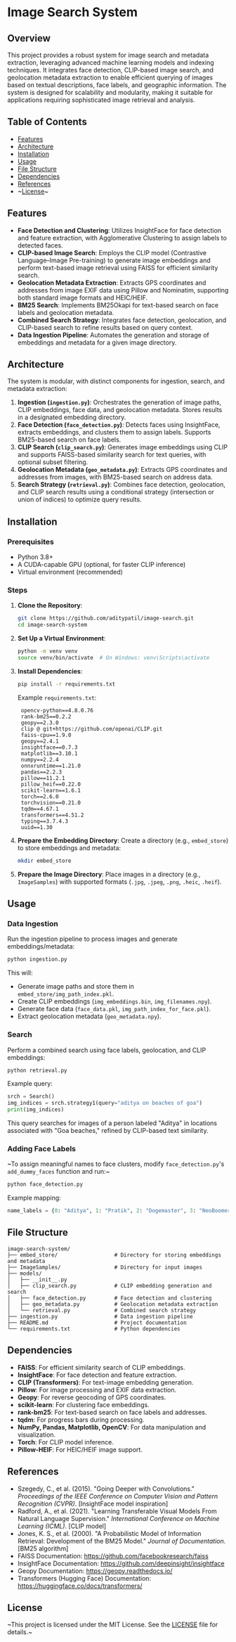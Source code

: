# Image Search System

## Overview

This project provides a robust system for image search and metadata extraction, leveraging advanced machine learning models and indexing techniques. It integrates face detection, CLIP-based image search, and geolocation metadata extraction to enable efficient querying of images based on textual descriptions, face labels, and geographic information. The system is designed for scalability and modularity, making it suitable for applications requiring sophisticated image retrieval and analysis.

## Table of Contents

- [Features](#features)
- [Architecture](#architecture)
- [Installation](#installation)
- [Usage](#usage)
- [File Structure](#file-structure)
- [Dependencies](#dependencies)
- [References](#references)
- ~[License](#license)~

## Features

- **Face Detection and Clustering**: Utilizes InsightFace for face detection and feature extraction, with Agglomerative Clustering to assign labels to detected faces.
- **CLIP-based Image Search**: Employs the CLIP model (Contrastive Language–Image Pre-training) to generate image embeddings and perform text-based image retrieval using FAISS for efficient similarity search.
- **Geolocation Metadata Extraction**: Extracts GPS coordinates and addresses from image EXIF data using Pillow and Nominatim, supporting both standard image formats and HEIC/HEIF.
- **BM25 Search**: Implements BM25Okapi for text-based search on face labels and geolocation metadata.
- **Combined Search Strategy**: Integrates face detection, geolocation, and CLIP-based search to refine results based on query context.
- **Data Ingestion Pipeline**: Automates the generation and storage of embeddings and metadata for a given image directory.

## Architecture

The system is modular, with distinct components for ingestion, search, and metadata extraction:

1. **Ingestion (`ingestion.py`)**: Orchestrates the generation of image paths, CLIP embeddings, face data, and geolocation metadata. Stores results in a designated embedding directory.
2. **Face Detection (`face_detection.py`)**: Detects faces using InsightFace, extracts embeddings, and clusters them to assign labels. Supports BM25-based search on face labels.
3. **CLIP Search (`clip_search.py`)**: Generates image embeddings using CLIP and supports FAISS-based similarity search for text queries, with optional subset filtering.
4. **Geolocation Metadata (`geo_metadata.py`)**: Extracts GPS coordinates and addresses from images, with BM25-based search on address data.
5. **Search Strategy (`retrieval.py`)**: Combines face detection, geolocation, and CLIP search results using a conditional strategy (intersection or union of indices) to optimize query results.

## Installation

### Prerequisites

- Python 3.8+
- A CUDA-capable GPU (optional, for faster CLIP inference)
- Virtual environment (recommended)

### Steps

1. **Clone the Repository**:
   ```bash
   git clone https://github.com/aditypatil/image-search.git
   cd image-search-system
   ```

2. **Set Up a Virtual Environment**:
   ```bash
   python -m venv venv
   source venv/bin/activate  # On Windows: venv\Scripts\activate
   ```

3. **Install Dependencies**:
   ```bash
   pip install -r requirements.txt
   ```

   Example `requirements.txt`:
   ```text
    opencv-python==4.8.0.76
    rank-bm25==0.2.2
    geopy==2.3.0
    clip @ git+https://github.com/openai/CLIP.git
    faiss-cpu==1.9.0
    geopy==2.4.1
    insightface==0.7.3
    matplotlib==3.10.1
    numpy==2.2.4
    onnxruntime==1.21.0
    pandas==2.2.3
    pillow==11.2.1
    pillow_heif==0.22.0
    scikit-learn==1.6.1
    torch==2.6.0
    torchvision==0.21.0
    tqdm==4.67.1
    transformers==4.51.2
    typing==3.7.4.3
    uuid==1.30
   ```

4. **Prepare the Embedding Directory**:
   Create a directory (e.g., `embed_store`) to store embeddings and metadata:
   ```bash
   mkdir embed_store
   ```

5. **Prepare the Image Directory**:
   Place images in a directory (e.g., `ImageSamples`) with supported formats (`.jpg`, `.jpeg`, `.png`, `.heic`, `.heif`).

## Usage

### Data Ingestion

Run the ingestion pipeline to process images and generate embeddings/metadata:

```bash
python ingestion.py
```

This will:
- Generate image paths and store them in `embed_store/img_path_index.pkl`.
- Create CLIP embeddings (`img_embeddings.bin`, `img_filenames.npy`).
- Generate face data (`face_data.pkl`, `img_path_index_for_face.pkl`).
- Extract geolocation metadata (`geo_metadata.npy`).

### Search

Perform a combined search using face labels, geolocation, and CLIP embeddings:

```bash
python retrieval.py
```

Example query:
```python
srch = Search()
img_indices = srch.strategy1(query="aditya on beaches of goa")
print(img_indices)
```

This query searches for images of a person labeled "Aditya" in locations associated with "Goa beaches," refined by CLIP-based text similarity.

### Adding Face Labels

~To assign meaningful names to face clusters, modify `face_detection.py`'s `add_dummy_faces` function and run:~

```bash
python face_detection.py
```

Example mapping:
```python
name_labels = {0: "Aditya", 1: "Pratik", 2: "Dogemaster", 3: "NeoBoomer", 4: "KittyCat"}
```

## File Structure

```plaintext
image-search-system/
├── embed_store/                  # Directory for storing embeddings and metadata
├── ImageSamples/                 # Directory for input images
├── models/
│   ├── __init__.py
│   ├── clip_search.py            # CLIP embedding generation and search
│   ├── face_detection.py         # Face detection and clustering
│   ├── geo_metadata.py           # Geolocation metadata extraction
│   └── retrieval.py              # Combined search strategy
├── ingestion.py                  # Data ingestion pipeline
├── README.md                     # Project documentation
└── requirements.txt              # Python dependencies
```

## Dependencies

- **FAISS**: For efficient similarity search of CLIP embeddings.
- **InsightFace**: For face detection and feature extraction.
- **CLIP (Transformers)**: For text-image embedding generation.
- **Pillow**: For image processing and EXIF data extraction.
- **Geopy**: For reverse geocoding of GPS coordinates.
- **scikit-learn**: For clustering face embeddings.
- **rank-bm25**: For text-based search on face labels and addresses.
- **tqdm**: For progress bars during processing.
- **NumPy, Pandas, Matplotlib, OpenCV**: For data manipulation and visualization.
- **Torch**: For CLIP model inference.
- **Pillow-HEIF**: For HEIC/HEIF image support.

## References

- Szegedy, C., et al. (2015). "Going Deeper with Convolutions." *Proceedings of the IEEE Conference on Computer Vision and Pattern Recognition (CVPR)*. [InsightFace model inspiration]
- Radford, A., et al. (2021). "Learning Transferable Visual Models From Natural Language Supervision." *International Conference on Machine Learning (ICML)*. [CLIP model]
- Jones, K. S., et al. (2000). "A Probabilistic Model of Information Retrieval: Development of the BM25 Model." *Journal of Documentation*. [BM25 algorithm]
- FAISS Documentation: https://github.com/facebookresearch/faiss
- InsightFace Documentation: https://github.com/deepinsight/insightface
- Geopy Documentation: https://geopy.readthedocs.io/
- Transformers (Hugging Face) Documentation: https://huggingface.co/docs/transformers/

## License

~This project is licensed under the MIT License. See the [LICENSE](LICENSE) file for details.~
